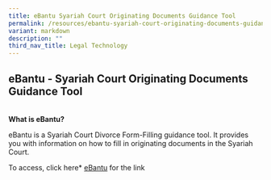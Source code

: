 ```yaml
---
title: eBantu Syariah Court Originating Documents Guidance Tool
permalink: /resources/ebantu-syariah-court-originating-documents-guidance-tool/
variant: markdown
description: ""
third_nav_title: Legal Technology
---
```

## **eBantu - Syariah Court Originating Documents Guidance Tool**

<br>**What is eBantu?**<br>

eBantu is a Syariah Court Divorce Form-Filling guidance tool. It provides you with information on how to fill in originating documents in the Syariah Court.

To access, click here* [eBantu](https://eservices.mlaw.gov.sg/labesvc/common/loadEbantu.do) for the link